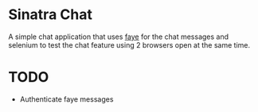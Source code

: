 # Sinatra Chat

A simple chat application that uses [faye](http://faye.jcoglan.com/) for the chat messages and selenium to test the chat feature using 2 browsers open at the same time.

# TODO

* Authenticate faye messages
